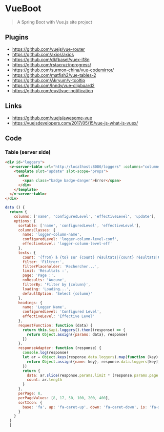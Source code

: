 # VueBoot

> A Spring Boot with Vue.js site project

## Plugins

* https://github.com/vuejs/vue-router
* https://github.com/axios/axios
* https://github.com/dkfbasel/vuex-i18n
* https://github.com/rstacruz/nprogress/
* https://github.com/surmon-china/vue-codemirror/
* https://github.com/matfish2/vue-tables-2
* https://github.com/Akryum/v-tooltip
* https://github.com/Inndy/vue-clipboard2
* https://github.com/euvl/vue-notification

## Links

* https://github.com/vuejs/awesome-vue
* https://vuejsdevelopers.com/2017/05/15/vue-js-what-is-vuex/

## Code

### Table (server side)

```html
<div id="loggers">
  <v-server-table url="http://localhost:8080/loggers" :columns="columns" :options="options">
    <template slot="update" slot-scope="props">
      <div>
        <span class="badge badge-danger">Error</span>
      </div>
    </template>
  </v-server-table>
</div>
```

```js
data () {
  return {
    columns: ['name', 'configuredLevel', 'effectiveLevel', 'update'],
    options: {
      sortable: ['name', 'configuredLevel', 'effectiveLevel'],
      columnsClasses: {
        name: 'logger-column-name',
        configuredLevel: 'logger-column-level-conf',
        effectiveLevel: 'logger-column-level-eff'
      },
      texts: {
        count: '{from} à {to} sur {count} résultats|{count} résultats|Un résultat',
        filter: 'Filtrer:',
        filterPlaceholder: 'Rechercher...',
        limit: 'Résultats :',
        page: 'Page :',
        noResults: 'Aucune',
        filterBy: 'Filter by {column}',
        loading: 'Loading...',
        defaultOption: 'Select {column}'
      },
      headings: {
        name: 'Logger Name',
        configuredLevel: 'Configured Level',
        effectiveLevel: 'Effective Level'
      },
      requestFunction: function (data) {
        return this.$api.loggers().then((response) => {
          return Object.assign({params: data}, response)
        })
      },
      responseAdapter: function (response) {
        console.log(response)
        let ar = Object.keys(response.data.loggers).map(function (key) {
          return Object.assign({name: key}, response.data.loggers[key])
        })
        return {
          data: ar.slice(response.params.limit * (response.params.page - 1), response.params.limit * response.params.page),
          count: ar.length
        }
      },
      perPage: 8,
      perPageValues: [8, 17, 50, 100, 200, 400],
      sortIcon: {
        base: 'fa', up: 'fa-caret-up', down: 'fa-caret-down', is: 'fa-sort'
      }
    }
  }
  }
```